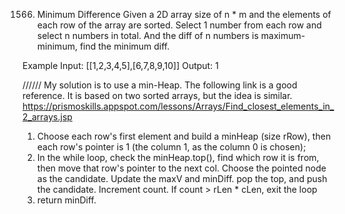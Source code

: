 1566. Minimum Difference
Given a 2D array size of n * m and the elements of each row of the array are sorted. Select 1 number from each row and select n numbers in total. And the diff of n numbers is maximum-minimum, find the minimum diff.

Example
Input: [[1,2,3,4,5],[6,7,8,9,10]]
Output: 1

//////
My solution is to use a min-Heap. 
The following link is a good reference. It is based on two sorted arrays, but the idea is similar.
https://prismoskills.appspot.com/lessons/Arrays/Find_closest_elements_in_2_arrays.jsp

1) Choose each row's first element and build a minHeap (size rRow), then each row's pointer is 1 (the column 1, as the column 0 is chosen);
2) In the while loop, 
   check the minHeap.top(), find which row it is from, then move that row's pointer to the next col. Choose the pointed node as the candidate.
   Update the maxV and minDiff.
   pop the top, and push the candidate.
   Increment count.
   If count > rLen * cLen, exit the loop
3) return minDiff.

